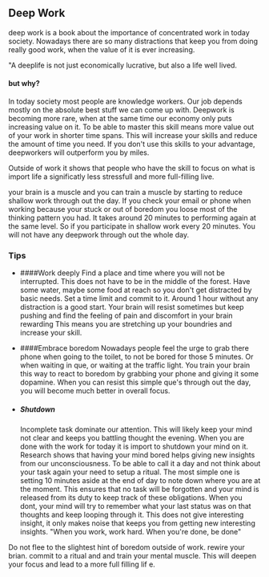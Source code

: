 ## Deep Work
deep work is a book about the importance of concentrated work in today society. Nowadays
there are so many distractions that keep you from doing really good work, when the value of it is ever increasing.

"A deeplife is not just economically lucrative, but also a life well lived.
 
#### but why?
In today society most people are knowledge workers. Our job depends mostly on the absolute best stuff we can come up with.
Deepwork is becoming more rare, when at the same time our economy only puts increasing value on it. To be able to master this skill means more value out of your work in shorter time spans. 
This will increase your skills and reduce the amount of time you need. If you don't use this skills to your advantage, deepworkers will outperform you by miles.

Outside of work it shows that people who have the skill to focus on what is import life a significatly less stressfull and more full-filling live.

your brain is a muscle and you can train a muscle by starting to reduce shallow work through out the day.
If you check your email or phone when working because your stuck or out of boredom you loose most of the thinking pattern you had.
It takes around 20 minutes to performing again at the same level. So if you participate in shallow work every 20 minutes. You will not have any deepwork through out the whole day.

### Tips
 - ####Work deeply
    Find a place and time where you will not be interrupted. This does not have to be in the middle of the forest.
    Have some water, maybe some food at reach so you don't get distracted by basic needs.
    Set a time limit and commit to it. Around 1 hour without any distraction is a good start. Your brain will resist sometimes but keep pushing and find the feeling of pain and discomfort in your brain rewarding
    This means you are stretching up your boundries and increase your skill.
 
 - ####Embrace boredom
    Nowadays people feel the urge to grab there phone when going to the toilet, to not be bored for those 5 minutes. Or when waiting in que, or waiting at the traffic light.
    You train your brain this way to react to boredom by grabbing your phone and giving it some dopamine.
    When you can resist this simple que's through out the day, you will become much better in overall focus.  

 - ##### Shutdown
    Incomplete task dominate our attention. This will likely keep your mind not clear and keeps you battling thought the evening.
    When you are done with the work for today it is import to shutdown your mind on it. Research shows that having your mind bored helps giving new insights from our unconsciousness.
    To be able to call it a day and not think about your task again your need to setup a ritual. The most simple one is setting 10 minutes aside at the end of day to note down where you are at the moment.
    This ensures that no task will be forgotten and your mind is released from its duty to keep track of these obligations. When you dont, your mind will try to remember what your last status was on that thoughts and keep looping through it.
    This does not give interesting insight, it only makes noise that keeps you from getting new interesting insights.
    "When you work, work hard. When you're done, be done"
    
 Do not flee to the slightest hint of boredom outside of work. rewire your brian. commit to a ritual and and train your mental muscle. This will deepen your focus and lead to a more full filling lif e. 
 
    

  
